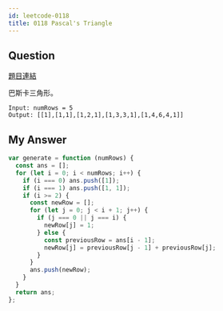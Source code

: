 ```yaml
---
id: leetcode-0118
title: 0118 Pascal's Triangle
---
```


## Question

[題目連結](https://leetcode.com/problems/pascals-triangle/)

巴斯卡三角形。

```
Input: numRows = 5
Output: [[1],[1,1],[1,2,1],[1,3,3,1],[1,4,6,4,1]]
```

## My Answer

```js
var generate = function (numRows) {
  const ans = [];
  for (let i = 0; i < numRows; i++) {
    if (i === 0) ans.push([1]);
    if (i === 1) ans.push([1, 1]);
    if (i >= 2) {
      const newRow = [];
      for (let j = 0; j < i + 1; j++) {
        if (j === 0 || j === i) {
          newRow[j] = 1;
        } else {
          const previousRow = ans[i - 1];
          newRow[j] = previousRow[j - 1] + previousRow[j];
        }
      }
      ans.push(newRow);
    }
  }
  return ans;
};
```
